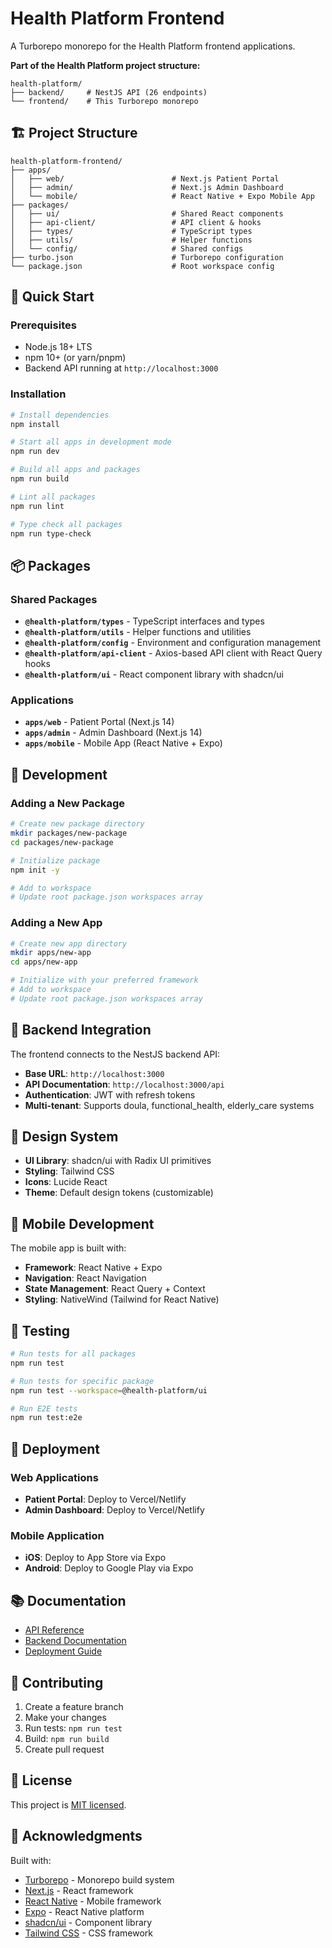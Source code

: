 # Health Platform Frontend

A Turborepo monorepo for the Health Platform frontend applications.

**Part of the Health Platform project structure:**
```
health-platform/
├── backend/     # NestJS API (26 endpoints)
└── frontend/    # This Turborepo monorepo
```

## 🏗️ Project Structure

```
health-platform-frontend/
├── apps/
│   ├── web/                        # Next.js Patient Portal
│   ├── admin/                      # Next.js Admin Dashboard
│   └── mobile/                     # React Native + Expo Mobile App
├── packages/
│   ├── ui/                         # Shared React components
│   ├── api-client/                 # API client & hooks
│   ├── types/                      # TypeScript types
│   ├── utils/                      # Helper functions
│   └── config/                     # Shared configs
├── turbo.json                      # Turborepo configuration
└── package.json                    # Root workspace config
```

## 🚀 Quick Start

### Prerequisites
- Node.js 18+ LTS
- npm 10+ (or yarn/pnpm)
- Backend API running at `http://localhost:3000`

### Installation

```bash
# Install dependencies
npm install

# Start all apps in development mode
npm run dev

# Build all apps and packages
npm run build

# Lint all packages
npm run lint

# Type check all packages
npm run type-check
```

## 📦 Packages

### Shared Packages

- **`@health-platform/types`** - TypeScript interfaces and types
- **`@health-platform/utils`** - Helper functions and utilities
- **`@health-platform/config`** - Environment and configuration management
- **`@health-platform/api-client`** - Axios-based API client with React Query hooks
- **`@health-platform/ui`** - React component library with shadcn/ui

### Applications

- **`apps/web`** - Patient Portal (Next.js 14)
- **`apps/admin`** - Admin Dashboard (Next.js 14)
- **`apps/mobile`** - Mobile App (React Native + Expo)

## 🔧 Development

### Adding a New Package

```bash
# Create new package directory
mkdir packages/new-package
cd packages/new-package

# Initialize package
npm init -y

# Add to workspace
# Update root package.json workspaces array
```

### Adding a New App

```bash
# Create new app directory
mkdir apps/new-app
cd apps/new-app

# Initialize with your preferred framework
# Add to workspace
# Update root package.json workspaces array
```

## 🔌 Backend Integration

The frontend connects to the NestJS backend API:

- **Base URL**: `http://localhost:3000`
- **API Documentation**: `http://localhost:3000/api`
- **Authentication**: JWT with refresh tokens
- **Multi-tenant**: Supports doula, functional_health, elderly_care systems

## 🎨 Design System

- **UI Library**: shadcn/ui with Radix UI primitives
- **Styling**: Tailwind CSS
- **Icons**: Lucide React
- **Theme**: Default design tokens (customizable)

## 📱 Mobile Development

The mobile app is built with:
- **Framework**: React Native + Expo
- **Navigation**: React Navigation
- **State Management**: React Query + Context
- **Styling**: NativeWind (Tailwind for React Native)

## 🧪 Testing

```bash
# Run tests for all packages
npm run test

# Run tests for specific package
npm run test --workspace=@health-platform/ui

# Run E2E tests
npm run test:e2e
```

## 🚀 Deployment

### Web Applications
- **Patient Portal**: Deploy to Vercel/Netlify
- **Admin Dashboard**: Deploy to Vercel/Netlify

### Mobile Application
- **iOS**: Deploy to App Store via Expo
- **Android**: Deploy to Google Play via Expo

## 📚 Documentation

- [API Reference](../backend/API_REFERENCE.md)
- [Backend Documentation](../backend/README.md)
- [Deployment Guide](../backend/DEPLOYMENT.md)

## 🤝 Contributing

1. Create a feature branch
2. Make your changes
3. Run tests: `npm run test`
4. Build: `npm run build`
5. Create pull request

## 📄 License

This project is [MIT licensed](LICENSE).

## 🙏 Acknowledgments

Built with:
- [Turborepo](https://turbo.build/) - Monorepo build system
- [Next.js](https://nextjs.org/) - React framework
- [React Native](https://reactnative.dev/) - Mobile framework
- [Expo](https://expo.dev/) - React Native platform
- [shadcn/ui](https://ui.shadcn.com/) - Component library
- [Tailwind CSS](https://tailwindcss.com/) - CSS framework
